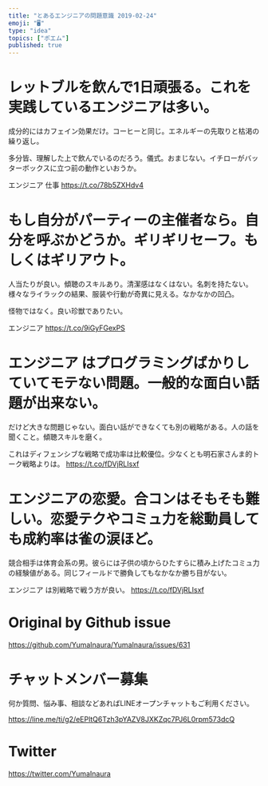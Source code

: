 ```yaml
---
title: "とあるエンジニアの問題意識 2019-02-24"
emoji: "🖥"
type: "idea"
topics: ["ポエム"]
published: true
---
```



# レットブルを飲んで1日頑張る。これを実践しているエンジニアは多い。

成分的にはカフェイン効果だけ。コーヒーと同じ。エネルギーの先取りと枯渇の繰り返し。

多分皆、理解した上で飲んでいるのだろう。儀式。おまじない。イチローがバッターボックスに立つ前の動作といおうか。

エンジニア 仕事 <https://t.co/78b5ZXHdv4> 
# もし自分がパーティーの主催者なら。自分を呼ぶかどうか。ギリギリセーフ。もしくはギリアウト。

人当たりが良い。傾聴のスキルあり。清潔感はなくはない。名刺を持たない。様々なライラックの結果、服装や行動が奇異に見える。なかなかの凹凸。

怪物ではなく。良い珍獣でありたい。

エンジニア <https://t.co/9iGyFGexPS> 
# エンジニア はプログラミングばかりしていてモテない問題。一般的な面白い話題が出来ない。

だけど大きな問題じゃない。面白い話ができなくても別の戦略がある。人の話を聞くこと。傾聴スキルを磨く。

これはディフェンシブな戦略で成功率は比較優位。少なくとも明石家さんま的トーク戦略よりは。 <https://t.co/fDVjRLIsxf> 
# エンジニアの恋愛。合コンはそもそも難しい。恋愛テクやコミュ力を総動員しても成約率は雀の涙ほど。

競合相手は体育会系の男。彼らには子供の頃からひたすらに積み上げたコミュ力の経験値がある。同じフィールドで勝負してもなかなか勝ち目がない。

エンジニア は別戦略で戦う方が良い。 <https://t.co/fDVjRLIsxf>

# Original by Github issue

https://github.com/YumaInaura/YumaInaura/issues/631








<!-- Update From Qiita API -->

# チャットメンバー募集


何か質問、悩み事、相談などあればLINEオープンチャットもご利用ください。

https://line.me/ti/g2/eEPltQ6Tzh3pYAZV8JXKZqc7PJ6L0rpm573dcQ





# Twitter


https://twitter.com/YumaInaura


<!-- Update From Qiita API -->


